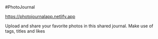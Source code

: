 #PhotoJournal

https://photojournalapp.netlify.app

Upload and share your favorite photos in this shared journal.  Make use of tags, titles and likes
